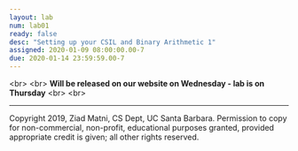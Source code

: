 ```yaml
---
layout: lab
num: lab01
ready: false
desc: "Setting up your CSIL and Binary Arithmetic 1"
assigned: 2020-01-09 08:00:00.00-7
due: 2020-01-14 23:59:59.00-7
---
```

<br\>
<br\>
<b>Will be released on our website on Wednesday - lab is on Thursday</b>
<br\>
<br\>

<hr>
 <p>Copyright 2019, Ziad Matni, CS Dept, UC Santa Barbara. 
 Permission to copy for non-commercial, non-profit, educational purposes granted, provided appropriate
  credit is given; all other rights reserved.</p>
